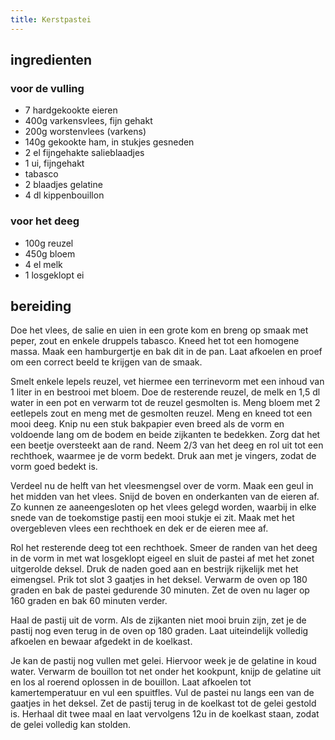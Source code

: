 ```yaml
---
title: Kerstpastei
---
```


##  ingredienten 

### voor de vulling
* 7 hardgekookte eieren
* 400g varkensvlees, fijn gehakt
* 200g worstenvlees (varkens)
* 140g gekookte ham, in stukjes gesneden
* 2 el fijngehakte salieblaadjes
* 1 ui, fijngehakt
* tabasco
* 2 blaadjes gelatine
* 4 dl kippenbouillon

### voor het deeg
* 100g reuzel
* 450g bloem
* 4 el melk
* 1 losgeklopt ei

##  bereiding 
Doe het vlees, de salie en uien in een grote kom en breng op smaak met peper, zout en enkele druppels tabasco. Kneed het tot een homogene massa. Maak een hamburgertje en bak dit in de pan. Laat afkoelen en proef om een correct beeld te krijgen van de smaak. 

Smelt enkele lepels reuzel, vet hiermee een terrinevorm met een inhoud van 1 liter in en bestrooi met bloem. Doe de resterende reuzel, de melk en 1,5 dl water in een pot en verwarm tot de reuzel gesmolten is. Meng bloem met 2 eetlepels zout en meng met de gesmolten reuzel. Meng en kneed tot een mooi deeg. Knip nu een stuk bakpapier even breed als de vorm en voldoende lang om de bodem en beide zijkanten te bedekken. Zorg dat het een beetje oversteekt aan de rand. Neem 2/3 van het deeg en rol uit tot een rechthoek, waarmee je de vorm bedekt.  Druk aan met je vingers, zodat de vorm goed bedekt is. 

Verdeel nu de helft van het vleesmengsel over de vorm. Maak een geul in het midden van het vlees. Snijd de boven en onderkanten van de eieren af. Zo kunnen ze aaneengesloten op het vlees gelegd worden, waarbij in elke snede van de toekomstige pastij een mooi stukje ei zit. Maak met het overgebleven vlees een rechthoek en dek er de eieren mee af.

Rol het resterende deeg tot een rechthoek. Smeer de randen van het deeg in de vorm in met wat losgeklopt eigeel en sluit de pastei af met het zonet uitgerolde deksel.  Druk de naden goed aan en bestrijk rijkelijk met het eimengsel. Prik tot slot 3 gaatjes in het deksel. Verwarm de oven op 180 graden en bak de pastei gedurende 30 minuten. Zet de oven nu lager op 160 graden en bak 60 minuten verder. 

Haal de pastij uit de vorm. Als de zijkanten niet mooi bruin zijn, zet je de pastij nog even terug in de oven op 180 graden. Laat uiteindelijk volledig afkoelen en bewaar afgedekt in de koelkast. 

Je kan de pastij nog vullen met gelei. Hiervoor week je de gelatine in koud water. Verwarm de bouillon tot net onder het kookpunt, knijp de gelatine uit en los al roerend oplossen in de bouillon. Laat afkoelen tot kamertemperatuur en vul een spuitfles. Vul de pastei nu langs een van de gaatjes in het deksel. Zet de pastij terug in de koelkast tot de gelei gestold is. Herhaal dit twee maal en laat vervolgens 12u in de koelkast staan, zodat de gelei volledig kan stolden. 

